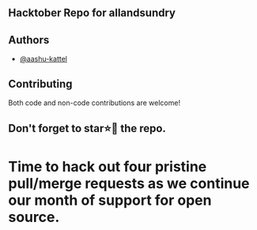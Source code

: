 ## Hacktober Repo for allandsundry




## Authors

- [@aashu-kattel](https://www.github.com/aashu-kattel)



## Contributing

Both code and non-code contributions are welcome!



## Don't forget to star⭐🌟 the repo.
# Time to hack out four pristine pull/merge requests as we continue our month of support for open source.

